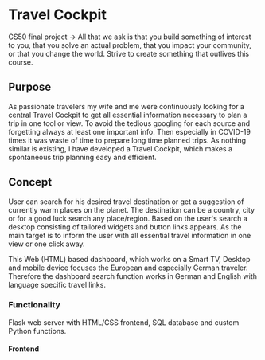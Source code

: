 # Travel Cockpit
CS50 final project -> All that we ask is that you build something of interest to you, that you solve an actual problem, that you impact your community, or that you change the world. Strive to create something that outlives this course.

## Purpose
As passionate travelers my wife and me were continuously looking for a central
Travel Cockpit to get all essential information necessary to plan a trip in one
tool or view. To avoid the tedious googling for each source and forgetting
always at least one important info.
Then especially in COVID-19 times it was waste of time to prepare long time
planned trips.
As nothing similar is existing, I have developed a Travel Cockpit, which makes
a spontaneous trip planning easy and efficient.

## Concept
User can search for his desired travel destination or get a suggestion of currently
warm places on the planet. The destination can be a country, city or for a good
luck search any place/region.
Based on the user's search a desktop consisting of tailored widgets and button
links appears. As the main target is to inform the user with all essential travel
information in one view or one click away.

This Web (HTML) based dashboard, which works on a Smart TV, Desktop and mobile
device focuses the European and especially German traveler. Therefore the dashboard
search function works in German and English with language specific travel links.

### Functionality
Flask web server with HTML/CSS frontend, SQL database and custom Python functions.

#### Frontend
